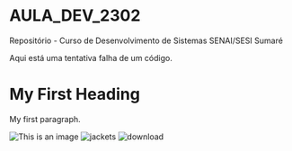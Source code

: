 # AULA_DEV_2302

Repositório - Curso de Desenvolvimento de Sistemas SENAI/SESI Sumaré

Aqui está uma tentativa falha de um código.
<!DOCTYPE html>
<html>
<body>

<h1>My First Heading</h1>
<p>My first paragraph.</p>

</body>
</html>

![This is an image](https://myoctocat.com/assets/images/base-octocat.svg)
![jackets](https://user-images.githubusercontent.com/125596758/220899670-ac31784f-86a2-4be0-a24f-f9798c7eebce.png)
![download](https://user-images.githubusercontent.com/125596758/220900086-7f6eac65-9d77-42ba-aa36-b21a801986a2.jpg)
